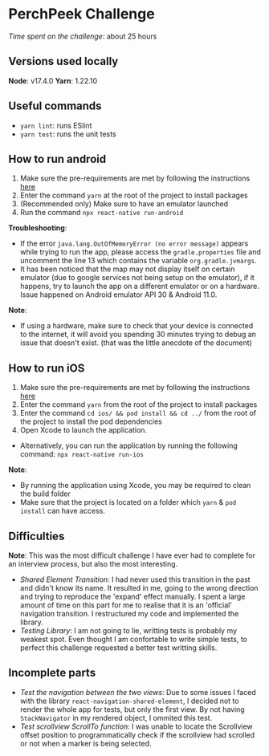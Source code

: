 PerchPeek Challenge
=======
_Time spent on the challenge_: about 25 hours

Versions used locally
-----------
**Node**: v17.4.0
**Yarn**: 1.22.10

Useful commands
-----------
* `yarn lint`: runs ESlint
* `yarn test`: runs the unit tests

How to run android
-----------
1. Make sure the pre-requirements are met by following the instructions [here](https://reactnative.dev/docs/environment-setup)
2. Enter the command `yarn` at the root of the project to install packages
3. (Recommended only) Make sure to have an emulator launched
4. Run the command `npx react-native run-android`

**Troubleshooting**:
* If the error `java.lang.OutOfMemoryError (no error message)` appears while trying to run the app, please access the `gradle.properties` file and uncomment the line 13 which contains the variable `org.gradle.jvmargs`.
* It has been noticed that the map may not display itself on certain emulator (due to google services not being setup on the emulator), if it happens, try to launch the app on a different emulator or on a hardware. Issue happened on Android emulator API 30 & Android 11.0.

**Note**:  
* If using a hardware, make sure to check that your device is connected to the internet, it will avoid you spending 30 minutes trying to debug an issue that doesn't exist. (that was the little anecdote of the document)

How to run iOS
-----------
1. Make sure the pre-requirements are met by following the instructions [here](https://reactnative.dev/docs/environment-setup)
2. Enter the command `yarn` from the root of the project to install packages
3. Enter the command `cd ios/ && pod install && cd ../` from the root of the project to install the pod dependencies
4. Open Xcode to launch the application.
  * Alternatively, you can run the application by running the following command: `npx react-native run-ios`

**Note**: 
* By running the application using Xcode, you may be required to clean the build folder
* Make sure that the project is located on a folder which `yarn` & `pod install` can have access.

Difficulties
-----------
**Note**: This was the most difficult challenge I have ever had to complete for an interview process, but also the most interesting.

* _Shared Element Transition_: I had never used this transition in the past and didn't know its name. It resulted in me, going to the wrong direction and trying to reproduce the 'expand' effect manually. I spent a large amount of time on this part for me to realise that it is an 'official' navigation transition. I restructured my code and implemented the library.
* _Testing Library_: I am not going to lie, writting tests is probably my weakest spot. Even thought I am confortable to write simple tests, to perfect this challenge requested a better test writting skills.

Incomplete parts
-----------
* _Test the navigation between the two views_: Due to some issues I faced with the library `react-navigation-shared-element`, I decided not to render the whole app for tests, but only the first view. By not having `StackNavigator` in my rendered object, I ommited this test.
* _Test scrollview ScrollTo function_: I was unable to locate the Scrollview offset position to programmatically check if the scrollview had scrolled or not when a marker is being selected.
